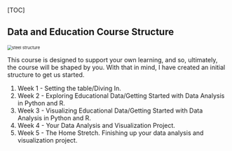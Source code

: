 [TOC]

## Data and Education Course Structure

<img src="https://camo.githubusercontent.com/1d086a9035f34e01783d5a6e3326657c80cded0b207c47f8caab18ad68a91a1a/68747470733a2f2f696d616765732e756e73706c6173682e636f6d2f70686f746f2d313630333630343334323734372d6232383562623839326532663f69786c69623d72622d342e302e3326697869643d4d3377784d6a4133664442384d48787761473930627931775957646c664878386647567566444238664878386641253344253344266175746f3d666f726d6174266669743d63726f7026773d3131373326713d3830" alt="steel structure" style="zoom:67%;" />



This course is designed to support your own learning, and so, ultimately, the course will be shaped by you. With that in mind, I have created an initial structure to get us started.

1. Week 1 - Setting the table/Diving In.
2. Week 2 - Exploring Educational Data/Getting Started with Data Analysis in Python and R.
3. Week 3 - Visualizing Educational Data/Getting Started with Data Analysis in Python and R.
4. Week 4 - Your Data Analysis and Visualization Project.
5. Week 5 - The Home Stretch. Finishing up your data analysis and visualization project.



